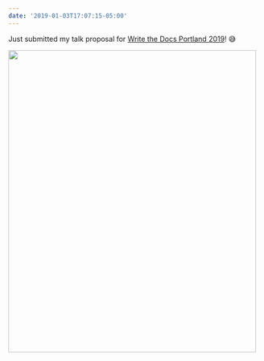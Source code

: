 ```yaml
---
date: '2019-01-03T17:07:15-05:00'
---
```

Just submitted my talk proposal for [Write the Docs Portland 2019](http://www.writethedocs.org/conf/portland/2019/)! 😅

<img src="/posts/uploads/2019/06376ff0a7.jpg" width="492" height="600" alt="" />
